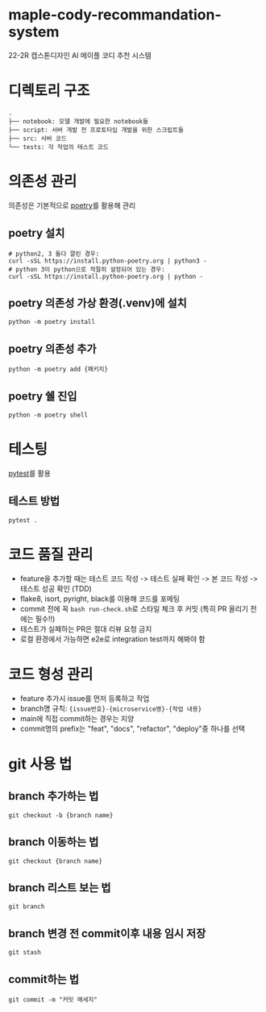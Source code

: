 # maple-cody-recommandation-system
22-2R 캡스톤디자인 AI 메이플 코디 추천 시스템

# 디렉토리 구조
```
.
├── notebook: 모델 개발에 필요한 notebook들
├── script: 서버 개발 전 프로토타입 개발을 위한 스크립트들
├── src: 서버 코드
└── tests: 각 작업의 테스트 코드
```

# 의존성 관리

의존성은 기본적으로 [poetry](https://python-poetry.org/)를 활용해 관리

## poetry 설치

```
# python2, 3 둘다 깔린 경우:
curl -sSL https://install.python-poetry.org | python3 -
# python 3이 python으로 적절히 설정되어 있는 경우:
curl -sSL https://install.python-poetry.org | python -
```

## poetry 의존성 가상 환경(.venv)에 설치

```
python -m poetry install
```

## poetry 의존성 추가
```
python -m poetry add {패키지}
```

## poetry 쉘 진입
```
python -m poetry shell
```

# 테스팅
[pytest](https://docs.pytest.org/en/7.1.x/)를 활용
## 테스트 방법
```
pytest .
```

# 코드 품질 관리
- feature을 추가할 때는 테스트 코드 작성 -> 테스트 실패 확인 -> 본 코드 작성 -> 테스트 성공 확인 (TDD)
- flake8, isort, pyright, black를 이용해 코드를 포메팅
- commit 전에 꼭 `bash run-check.sh`로 스타일 체크 후 커밋 (특히 PR 올리기 전에는 필수!!)
- 테스트가 실패하는 PR은 절대 리뷰 요청 금지
- 로컬 환경에서 가능하면 e2e로 integration test까지 해봐야 함

# 코드 형성 관리
- feature 추가시 issue를 먼저 등록하고 작업
- branch명 규칙: `{issue번호}-{microservice명}-{작업 내용}`
- main에 직접 commit하는 경우는 지양
- commit명의 prefix는 "feat", "docs", "refactor", "deploy"중 하나를 선택

# git 사용 법
## branch 추가하는 법
```
git checkout -b {branch name}
```

## branch 이동하는 법
```
git checkout {branch name}
```

## branch 리스트 보는 법
```
git branch
```

## branch 변경 전 commit이후 내용 임시 저장
```
git stash
```

## commit하는 법
```
git commit -m "커밋 메세지"
```